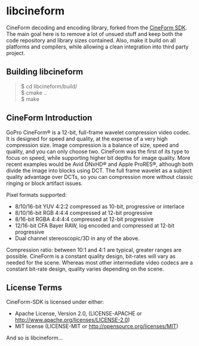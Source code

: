 libcineform
===========

CineForm decoding and encoding library, forked from the [CineForm SDK](https://github.com/gopro/cineform-sdk).
The main goal here is to remove a lot of unsued stuff and keep both the code repository and library sizes contained.
Also, make it build on all platforms and compilers, while allowing a clean integration into third party project.

## Building libcineform

> $ cd libcineform/build/  
> $ cmake ..  
> $ make  

## CineForm Introduction

GoPro CineForm® is a 12-bit, full-frame wavelet compression video codec. It is designed for speed and quality, at the expense of a very high compression size. Image compression is a balance of size, speed and quality, and you can only choose two. CineForm was the first of its type to focus on speed, while supporting higher bit depths for image quality. More recent examples would be Avid DNxHD® and Apple ProRES®, although both divide the image into blocks using DCT. The full frame wavelet as a subject quality advantage over DCTs, so you can compression more without classic ringing or block artifact issues.

Pixel formats supported:
* 8/10/16-bit YUV 4:2:2 compressed as 10-bit, progressive or interlace 
* 8/10/16-bit RGB 4:4:4 compressed at 12-bit progressive
* 8/16-bit RGBA 4:4:4:4 compressed at 12-bit progressive
* 12/16-bit CFA Bayer RAW, log encoded and compressed at 12-bit progressive
* Dual channel stereoscopic/3D in any of the above.

Compression ratio: between 10:1 and 4:1 are typical, greater ranges are possible. CineForm is a constant quality design, bit-rates will vary as needed for the scene. Whereas most other intermediate video codecs are a constant bit-rate design, quality varies depending on the scene.

## License Terms

CineForm-SDK is licensed under either:

* Apache License, Version 2.0, (LICENSE-APACHE or http://www.apache.org/licenses/LICENSE-2.0)
* MIT license (LICENSE-MIT or http://opensource.org/licenses/MIT)

And so is libcineform...

